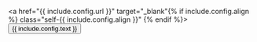 <a href="{{ include.config.url }}" target="_blank"{% if include.config.align %} class="self-{{ include.config.align }}" {% endif %}>
  <button class="button button--primary">{{ include.config.text }}</button>
</a>